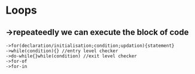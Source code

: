 Loops
=========================================
->repeateedly we can execute the block of code
------------------
    ->for(declaration/initialisation;condition;updation){statement}
    ->while(condition){} //entry level checker
    ->do-while{}while(condition) //exit level checker
    ->for-of
    ->for-in